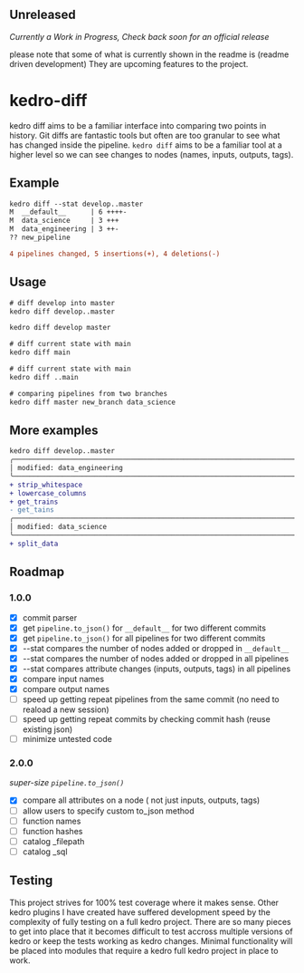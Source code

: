 ## Unreleased
_Currently a Work in Progress, Check back soon for an official release_

please note that some of what is currently shown in the readme is (readme driven development)  They are upcoming features to the project.

# kedro-diff


kedro diff aims to be a familiar interface into comparing two points in history.  Git diffs are fantastic tools but often are too granular to see what has changed inside the pipeline.  `kedro diff` aims to be a familiar tool at a higher level so we can see changes to nodes (names, inputs, outputs, tags).

## Example

``` diff
kedro diff --stat develop..master
M  __default__      | 6 ++++-
M  data_science     | 3 +++
M  data_engineering | 3 ++-
?? new_pipeline

4 pipelines changed, 5 insertions(+), 4 deletions(-)
```

## Usage

``` diff
# diff develop into master
kedro diff develop..master

kedro diff develop master

# diff current state with main
kedro diff main

# diff current state with main
kedro diff ..main

# comparing pipelines from two branches
kedro diff master new_branch data_science
```

## More examples

``` diff
kedro diff develop..master
╭──────────────────────────────────────────────────────────────────────────────╮
│ modified: data_engineering                                                   │
╰──────────────────────────────────────────────────────────────────────────────╯
+ strip_whitespace
+ lowercase_columns
+ get_trains
- get_tains
╭──────────────────────────────────────────────────────────────────────────────╮
│ modified: data_science                                                       │
╰──────────────────────────────────────────────────────────────────────────────╯
+ split_data
```

## Roadmap

### 1.0.0

- [x] commit parser
- [x] get `pipeline.to_json()` for `__default__` for two different commits
- [x] get `pipeline.to_json()` for all pipelines for two different commits
- [x] --stat compares the number of nodes added or dropped in `__default__`
- [x] --stat compares the number of nodes added or dropped in all pipelines
- [x] --stat compares attribute changes (inputs, outputs, tags) in all pipelines
- [x] compare input names
- [x] compare output names
- [ ] speed up getting repeat pipelines from the same commit (no need to reaload a new session)
- [ ] speed up getting repeat commits by checking commit hash (reuse existing json)
- [ ] minimize untested code

### 2.0.0

_super-size `pipeline.to_json()`_
- [x] compare all attributes on a node ( not just inputs, outputs, tags)
- [ ] allow users to specify custom to_json method
- [ ] function names
- [ ] function hashes
- [ ] catalog _filepath
- [ ] catalog _sql

## Testing

This project strives for 100% test coverage where it makes sense.  Other kedro
plugins I have created have suffered development speed by the complexity of
fully testing on a full kedro project. There are so many pieces to get into
place that it becomes difficult to test accross multiple versions of kedro or
keep the tests working as kedro changes.  Minimal functionality will be placed
into modules that require a kedro full kedro project in place to work.
